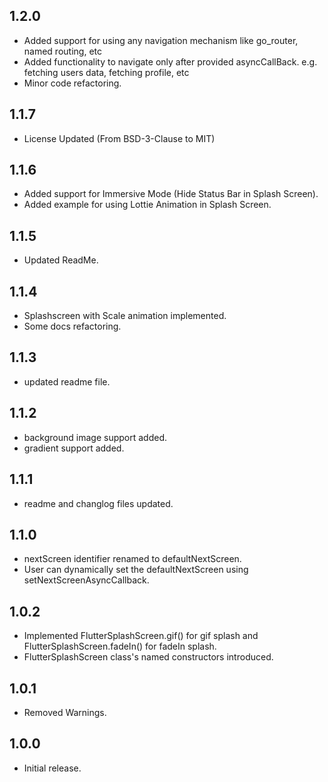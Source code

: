 ## 1.2.0
- Added support for using any navigation mechanism like go_router, named routing, etc
- Added functionality to navigate only after provided asyncCallBack. e.g. fetching users data, fetching profile, etc
- Minor code refactoring.

## 1.1.7

- License Updated (From BSD-3-Clause to MIT)

## 1.1.6

- Added support for Immersive Mode (Hide Status Bar in Splash Screen).
- Added example for using Lottie Animation in Splash Screen.

## 1.1.5

- Updated ReadMe.

## 1.1.4

- Splashscreen with Scale animation implemented.
- Some docs refactoring.

## 1.1.3

- updated readme file.

## 1.1.2

- background image support added.
- gradient support added.

## 1.1.1

- readme and changlog files updated.

## 1.1.0

- nextScreen identifier renamed to defaultNextScreen.
- User can dynamically set the defaultNextScreen using setNextScreenAsyncCallback.

## 1.0.2

- Implemented FlutterSplashScreen.gif() for gif splash and FlutterSplashScreen.fadeIn() for fadeIn splash.
- FlutterSplashScreen class's named constructors introduced.

## 1.0.1

- Removed Warnings.

## 1.0.0

- Initial release.
